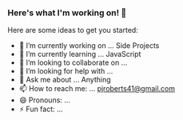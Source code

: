 ### Here's what I'm working on! 👋

Here are some ideas to get you started:

- 🔭 I’m currently working on ... Side Projects
- 🌱 I’m currently learning ... JavaScript
- 👯 I’m looking to collaborate on ...
- 🤔 I’m looking for help with ...
- 💬 Ask me about ... Anything
- 📫 How to reach me: ... pjroberts41@gmail.com
- 😄 Pronouns: ...
- ⚡ Fun fact: ...

